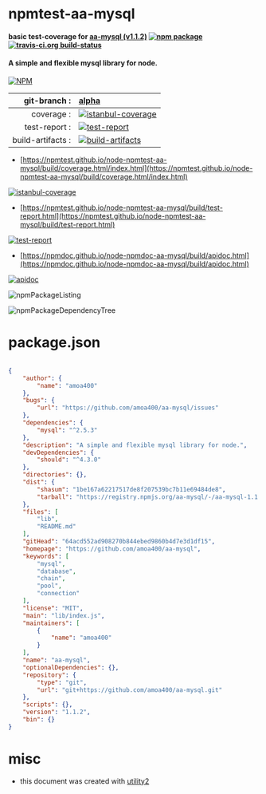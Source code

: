 # npmtest-aa-mysql

#### basic test-coverage for  [aa-mysql (v1.1.2)](https://github.com/amoa400/aa-mysql)  [![npm package](https://img.shields.io/npm/v/npmtest-aa-mysql.svg?style=flat-square)](https://www.npmjs.org/package/npmtest-aa-mysql) [![travis-ci.org build-status](https://api.travis-ci.org/npmtest/node-npmtest-aa-mysql.svg)](https://travis-ci.org/npmtest/node-npmtest-aa-mysql)

#### A simple and flexible mysql library for node.

[![NPM](https://nodei.co/npm/aa-mysql.png?downloads=true&downloadRank=true&stars=true)](https://www.npmjs.com/package/aa-mysql)

| git-branch : | [alpha](https://github.com/npmtest/node-npmtest-aa-mysql/tree/alpha)|
|--:|:--|
| coverage : | [![istanbul-coverage](https://npmtest.github.io/node-npmtest-aa-mysql/build/coverage.badge.svg)](https://npmtest.github.io/node-npmtest-aa-mysql/build/coverage.html/index.html)|
| test-report : | [![test-report](https://npmtest.github.io/node-npmtest-aa-mysql/build/test-report.badge.svg)](https://npmtest.github.io/node-npmtest-aa-mysql/build/test-report.html)|
| build-artifacts : | [![build-artifacts](https://npmtest.github.io/node-npmtest-aa-mysql/glyphicons_144_folder_open.png)](https://github.com/npmtest/node-npmtest-aa-mysql/tree/gh-pages/build)|

- [https://npmtest.github.io/node-npmtest-aa-mysql/build/coverage.html/index.html](https://npmtest.github.io/node-npmtest-aa-mysql/build/coverage.html/index.html)

[![istanbul-coverage](https://npmtest.github.io/node-npmtest-aa-mysql/build/screenCapture.buildCi.browser.%252Ftmp%252Fbuild%252Fcoverage.lib.html.png)](https://npmtest.github.io/node-npmtest-aa-mysql/build/coverage.html/index.html)

- [https://npmtest.github.io/node-npmtest-aa-mysql/build/test-report.html](https://npmtest.github.io/node-npmtest-aa-mysql/build/test-report.html)

[![test-report](https://npmtest.github.io/node-npmtest-aa-mysql/build/screenCapture.buildCi.browser.%252Ftmp%252Fbuild%252Ftest-report.html.png)](https://npmtest.github.io/node-npmtest-aa-mysql/build/test-report.html)

- [https://npmdoc.github.io/node-npmdoc-aa-mysql/build/apidoc.html](https://npmdoc.github.io/node-npmdoc-aa-mysql/build/apidoc.html)

[![apidoc](https://npmdoc.github.io/node-npmdoc-aa-mysql/build/screenCapture.buildCi.browser.%252Ftmp%252Fbuild%252Fapidoc.html.png)](https://npmdoc.github.io/node-npmdoc-aa-mysql/build/apidoc.html)

![npmPackageListing](https://npmtest.github.io/node-npmtest-aa-mysql/build/screenCapture.npmPackageListing.svg)

![npmPackageDependencyTree](https://npmtest.github.io/node-npmtest-aa-mysql/build/screenCapture.npmPackageDependencyTree.svg)



# package.json

```json

{
    "author": {
        "name": "amoa400"
    },
    "bugs": {
        "url": "https://github.com/amoa400/aa-mysql/issues"
    },
    "dependencies": {
        "mysql": "^2.5.3"
    },
    "description": "A simple and flexible mysql library for node.",
    "devDependencies": {
        "should": "^4.3.0"
    },
    "directories": {},
    "dist": {
        "shasum": "1be167a62217517de8f207539bc7b11e69484de8",
        "tarball": "https://registry.npmjs.org/aa-mysql/-/aa-mysql-1.1.2.tgz"
    },
    "files": [
        "lib",
        "README.md"
    ],
    "gitHead": "64acd552ad908270b844ebed9860b4d7e3d1df15",
    "homepage": "https://github.com/amoa400/aa-mysql",
    "keywords": [
        "mysql",
        "database",
        "chain",
        "pool",
        "connection"
    ],
    "license": "MIT",
    "main": "lib/index.js",
    "maintainers": [
        {
            "name": "amoa400"
        }
    ],
    "name": "aa-mysql",
    "optionalDependencies": {},
    "repository": {
        "type": "git",
        "url": "git+https://github.com/amoa400/aa-mysql.git"
    },
    "scripts": {},
    "version": "1.1.2",
    "bin": {}
}
```



# misc
- this document was created with [utility2](https://github.com/kaizhu256/node-utility2)
